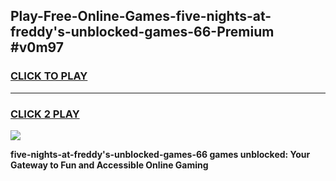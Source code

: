 
## Play-Free-Online-Games-five-nights-at-freddy's-unblocked-games-66-Premium #v0m97
<h3>
<a href="https://premium.freeplayer.one?title=five-nights-at-freddy's-unblocked-games-66&ref=8M">CLICK TO PLAY</a></h3>
<hr>

<h3>
<a href="https://premium.freeplayer.one?title=five-nights-at-freddy's-unblocked-games-66&ref=8M">CLICK 2 PLAY</a>
  
</h3>

<a href="https://premium.freeplayer.one?title=five-nights-at-freddy's-unblocked-games-66&ref=8M"><img src="https://clearcache.store/games.png"></a>


**five-nights-at-freddy's-unblocked-games-66 games unblocked: Your Gateway to Fun and Accessible Online Gaming**
